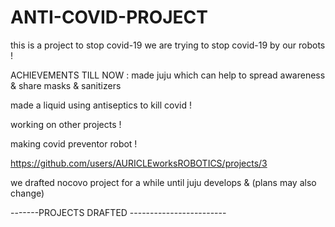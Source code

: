 # ANTI-COVID-PROJECT
this is a project to stop covid-19
we are trying to stop covid-19 by our  robots  !



ACHIEVEMENTS TILL NOW :
made juju which can help to spread awareness & share masks & sanitizers

made a liquid using antiseptics to kill covid !

working on other projects !

making covid preventor robot !

https://github.com/users/AURICLEworksROBOTICS/projects/3

we drafted nocovo project for a while until juju develops & 
(plans may also change)

-------PROJECTS DRAFTED ------------------------




